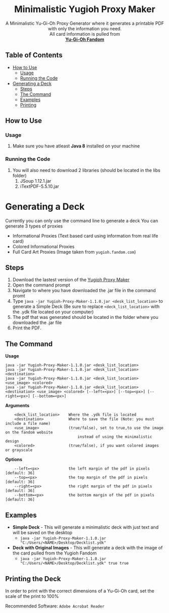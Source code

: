 <p align="center">
	<h1 align="center">Minimalistic Yugioh Proxy Maker</h1>  
  <p align="center">
A Minimalistic Yu-Gi-Oh Proxy Generator where it generates a printable PDF with only the information you need.
    <br />
All card information is pulled from
    <br />
    <a href="https://yugioh.fandom.com"><strong>Yu-Gi-Oh Fandom</strong></a>
</p>

## Table of Contents
* [How to Use](#how-to-use)
  * [Usage](#usage)
  * [Running the Code](#running-the-code)
* [Generating a Deck](#generating-a-deck)
  * [Steps](#steps)
  * [The Command](#the-command)
  * [Examples](#examples) 
  * [Printing](#printing-the-deck)

##  How to Use

### Usage
	
1. Make sure you have atleast **Java 8** installed on your machine

### Running the Code

1. You will also need to download 2 libraries (should be located in the libs folder)
	1. JSoup 1.12.1.jar
	2. iTextPDF-5.5.10.jar

# Generating a Deck
Currently you can only use the command line to generate a deck
You can generate 3 types of proxies

- Informational Proxies (Text based card using information from real life card)
- Colored Informational Proxies 
- Full Card Art Proxies (Image taken from `yugioh.fandom.com`)
## Steps
1) Download the lastest version of the [Yugioh Proxy Maker](https://github.com/Kingal1337/YugiohProxyMaker/releases)
2) Open the command prompt
3) Navigate to where you have downloaded the .jar file in the command promt
4) Type `java -jar Yugioh-Proxy-Maker-1.1.0.jar <desk_list_location>` to generate a Simple Deck (Be sure to replace `<deck_list_location>` with the .ydk file located on your computer)
5) The pdf that was generated should be located in the folder where you downloaded the .jar file
6) Print the PDF.
## The Command

**Usage**

`java -jar Yugioh-Proxy-Maker-1.1.0.jar <desk_list_location>`
<br>
`java -jar Yugioh-Proxy-Maker-1.1.0.jar <desk_list_location> <destination>`
<br>
`java -jar Yugioh-Proxy-Maker-1.1.0.jar <desk_list_location> <use_image> <colored>`
<br>
`java -jar Yugioh-Proxy-Maker-1.1.0.jar <desk_list_location> <destination> <use_image> <colored> [--left=<px>] [--top=<px>] [--right=<px>] [--bottom=<px>]`

**Arguments**
```
	<deck_list_location>    Where the .ydk file is located
	<destination>           Where to save the file (Note: you must include a file name)
	<use_image>             (true/false), set to true,to use the image on the fandom website 
								instead of using the minimalistic design
	<colored>               (true/false), if you want colored images or grayscale
```

**Options**
```
	--left=<px>             the left margin of the pdf in pixels [default: 36]
	--top=<px>              the top margin of the pdf in pixels [default: 36]
	--right=<px>            the right margin of the pdf in pixels [default: 36]
	--bottom=<px>           the bottom margin of the pdf in pixels [default: 36]
```

## Examples

- **Simple Deck** - This will generate a minimalistic deck with just text and will be saved on the desktop
  - `java -jar Yugioh-Proxy-Maker-1.1.0.jar "C:/Users/<NAME>/Desktop/Decklist.ydk"`
- **Deck with Original Images** - This will generate a deck with the image of the card pulled from the Yugioh Fandom
  -  `java -jar Yugioh-Proxy-Maker-1.1.0.jar "C:/Users/<NAME>/Desktop/Decklist.ydk" true true`     

## Printing the Deck
In order to print with the correct dimensions of a Yu-Gi-Oh card, set the scale of the print to 100% 

Recommended Software: `Adobe Acrobat Reader`
